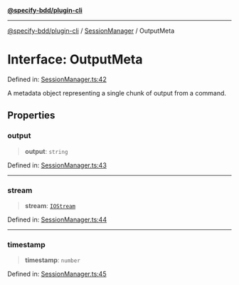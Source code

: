 [**@specify-bdd/plugin-cli**](../../README.md)

***

[@specify-bdd/plugin-cli](../../README.md) / [SessionManager](../README.md) / OutputMeta

# Interface: OutputMeta

Defined in: [SessionManager.ts:42](https://github.com/specify-bdd/specify-core/blob/b47338cce98c34b2e68fbf033eb22e90c70e41ea/modules/@specify-bdd/plugin-cli/src/lib/SessionManager.ts#L42)

A metadata object representing a single chunk of output from a command.

## Properties

### output

> **output**: `string`

Defined in: [SessionManager.ts:43](https://github.com/specify-bdd/specify-core/blob/b47338cce98c34b2e68fbf033eb22e90c70e41ea/modules/@specify-bdd/plugin-cli/src/lib/SessionManager.ts#L43)

***

### stream

> **stream**: [`IOStream`](../enumerations/IOStream.md)

Defined in: [SessionManager.ts:44](https://github.com/specify-bdd/specify-core/blob/b47338cce98c34b2e68fbf033eb22e90c70e41ea/modules/@specify-bdd/plugin-cli/src/lib/SessionManager.ts#L44)

***

### timestamp

> **timestamp**: `number`

Defined in: [SessionManager.ts:45](https://github.com/specify-bdd/specify-core/blob/b47338cce98c34b2e68fbf033eb22e90c70e41ea/modules/@specify-bdd/plugin-cli/src/lib/SessionManager.ts#L45)
